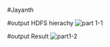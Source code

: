 #Jayanth

#output HDFS hierachy
![part 1-1](https://user-images.githubusercontent.com/31421387/30779524-d3c0a63c-a0b8-11e7-893a-ff669a384c41.png)

#output Result 
![part1-2](https://user-images.githubusercontent.com/31421387/30779525-d6fb60a8-a0b8-11e7-98e2-412adf516922.png)